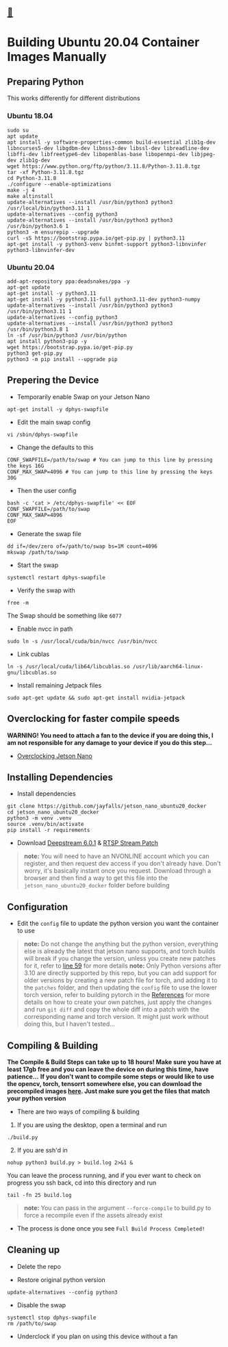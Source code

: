 ## [:arrow_up_small:](..)

# Building Ubuntu 20.04 Container Images Manually

## Preparing Python

This works differently for different distributions

### Ubuntu 18.04

```shell
sudo su
apt update
apt install -y software-properties-common build-essential zlib1g-dev libncurses5-dev libgdbm-dev libnss3-dev libssl-dev libreadline-dev libffi-dev libfreetype6-dev libopenblas-base libopenmpi-dev libjpeg-dev zlib1g-dev
wget https://www.python.org/ftp/python/3.11.8/Python-3.11.8.tgz
tar -xf Python-3.11.8.tgz
cd Python-3.11.8
./configure --enable-optimizations
make -j 4
make altinstall
update-alternatives --install /usr/bin/python3 python3 /usr/local/bin/python3.11 1
update-alternatives --config python3
update-alternatives --install /usr/bin/python3 python3 /usr/bin/python3.6 1
python3 -m ensurepip --upgrade
curl -sS https://bootstrap.pypa.io/get-pip.py | python3.11
apt-get install -y python3-venv binfmt-support python3-libnvinfer python3-libnvinfer-dev
```

### Ubuntu 20.04

```shell
add-apt-repository ppa:deadsnakes/ppa -y
apt-get update
apt-get install -y python3.11
apt-get install -y python3.11-full python3.11-dev python3-numpy
update-alternatives --install /usr/bin/python3 python3 /usr/bin/python3.11 1
update-alternatives --config python3
update-alternatives --install /usr/bin/python3 python3 /usr/bin/python3.8 1
ln -sf /usr/bin/python3 /usr/bin/python
apt install python3-pip -y
wget https://bootstrap.pypa.io/get-pip.py
python3 get-pip.py
python3 -m pip install --upgrade pip
```

## Prepering the Device

- Temporarily enable Swap on your Jetson Nano
```shell
apt-get install -y dphys-swapfile
```
  
- Edit the main swap config
```shell
vi /sbin/dphys-swapfile
```
  
- Change the defaults to this
```plaintext
CONF_SWAPFILE=/path/to/swap # You can jump to this line by pressing the keys 16G
CONF_MAX_SWAP=4096 # You can jump to this line by pressing the keys 30G
```
  
- Then the user config
```shell
bash -c 'cat > /etc/dphys-swapfile' << EOF
CONF_SWAPFILE=/path/to/swap
CONF_MAX_SWAP=4096
EOF
```
  
- Generate the swap file
```shell
dd if=/dev/zero of=/path/to/swap bs=1M count=4096
mkswap /path/to/swap
```
  
- Start the swap
```shell
systemctl restart dphys-swapfile
```
  
- Verify the swap with
```shell
free -m
```
The Swap should be something like `6077`

- Enable nvcc in path
```shell
sudo ln -s /usr/local/cuda/bin/nvcc /usr/bin/nvcc
```
  
- Link cublas
```shell
ln -s /usr/local/cuda/lib64/libcublas.so /usr/lib/aarch64-linux-gnu/libcublas.so
```
  
- Install remaining Jetpack files
```shell
sudo apt-get update && sudo apt-get install nvidia-jetpack
```

## Overclocking for faster compile speeds

**WARNING! You need to attach a fan to the device if you are doing this, I am not responsible for any damage to your device if you do this step...**
- [Overclocking Jetson Nano](https://qengineering.eu/overclocking-the-jetson-nano.html)

## Installing Dependencies

- Install dependencies
```shell
git clone https://github.com/jayfalls/jetson_nano_ubuntu20_docker
cd jetson_nano_ubuntu20_docker
python3 -m venv .venv
source .venv/bin/activate
pip install -r requirements
```

- Download [Deepstream 6.0.1](https://developer.nvidia.com/deepstream_sdk_v6.0.1_jetsontbz2) & [RTSP Stream Patch](https://developer.nvidia.com/libgstvideo-10so014050)
>  **note:** You will need to have an NVONLINE account which you can register, and then request dev access if you don't already have. Don't worry, it's basically instant once you request. Download through a browser and then find a way to get this file into the `jetson_nano_ubuntu20_docker` folder before building

## Configuration
- Edit the `config` file to update the python version you want the container to use
>  **note:** Do not change the anything but the python version, everything else is already the latest that jetson nano supports, and torch builds will break if you change the version, unless you create new patches for it, refer to [line 59](../Containerfile.compile_torch#59) for more details
>  **note:** Only Python versions after 3.10 are directly supported by this repo, but you can add support for older versions by creating a new patch file for torch, and adding it to the `patches` folder, and then updating the `config` file to use the lower torch version, refer to building pytorch in the [References](../README.md#references) for more details on how to create your own patches, just apply the changes and run `git diff` and copy the whole diff into a patch with the corresponding name and torch version. It might just work without doing this, but I haven't tested...

## Compiling & Building
**The Compile & Build Steps can take up to 18 hours! Make sure you have at least 17gb free and you can leave the device on during this time, have patience...**
**If you don't want to compile some steps or would like to use the opencv, torch, tensorrt somewhere else, you can download the precompiled images [here](https://drive.google.com/drive/folders/1z-CX_9vtfsWeC0SQjalxAdMIZQgQDs2H?usp=drive_link). Just make sure you get the files that match your python version**

- There are two ways of compiling & building
1. If you are using the desktop, open a terminal and run
```shell
./build.py
```

2. If you are ssh'd in
```shell
nohup python3 build.py > build.log 2>&1 &
```
You can leave the process running, and if you ever want to check on progress you ssh back, cd into this directory and run
```shell
tail -fn 25 build.log
```

>  **note:** You can pass in the argument `--force-compile` to build.py to force a recompile even if the assets already exist

- The process is done once you see `Full Build Process Completed!`

## Cleaning up

- Delete the repo

- Restore original python version
```shell
update-alternatives --config python3
```

- Disable the swap
```shell
systemctl stop dphys-swapfile
rm /path/to/swap
```

- Underclock if you plan on using this device without a fan
